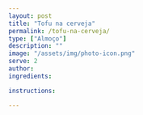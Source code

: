 ```yaml
---
layout: post
title: "Tofu na cerveja"
permalink: /tofu-na-cerveja/
type: ["Almoço"]
description: ""
image: "/assets/img/photo-icon.png"
serve: 2
author: 
ingredients:

instructions:

---
```

